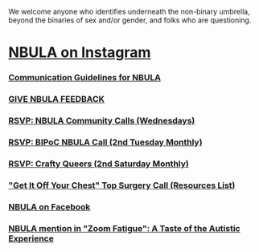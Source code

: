 We welcome anyone who identifies underneath the non-binary umbrella, beyond the binaries of sex and/or gender, and folks who are questioning.

# [NBULA on Instagram](https://www.instagram.com/the_nbula/)

### [Communication Guidelines for NBULA](guidelines.md)

### [GIVE NBULA FEEDBACK](https://docs.google.com/forms/d/e/1FAIpQLSd-lDTbmo4D2jFeUQ-UxL0GP3Q40s99g2LBt0UjMJuCoLowfw/viewform)

### [RSVP: NBULA Community Calls (Wednesdays)](https://us02web.zoom.us/meeting/register/tZAvdOquqT4sHdwc4LCjg7WVhtGeG38hrxpl)

### [RSVP: BIPoC NBULA Call (2nd Tuesday Monthly)](https://us02web.zoom.us/meeting/register/tZclduqgqj0uGdM2mSFhvA6WM-TrzGcMusxO)
<!-- if you change the URL for the BIPOC call, remember to also update bipoc-call.html -->

### [RSVP: Crafty Queers (2nd Saturday Monthly)](https://us02web.zoom.us/meeting/register/tZ0vdeytqjwpGNGWf3GlUlMafaeFuGqtk0BN)

### ["Get It Off Your Chest" Top Surgery Call (Resources List)](https://docs.google.com/document/d/1F9UtTB0cxKqqkQZ6HIdObh61jDQjmwO-lFAJ87oxwX4/edit?usp=sharing)

### [NBULA on Facebook](https://www.facebook.com/TheNBULA/)

### [NBULA mention in "Zoom Fatigue": A Taste of the Autistic Experience](http://www.thinkingautismguide.com/2020/04/zoom-fatigue-taste-of-autistic.html)
